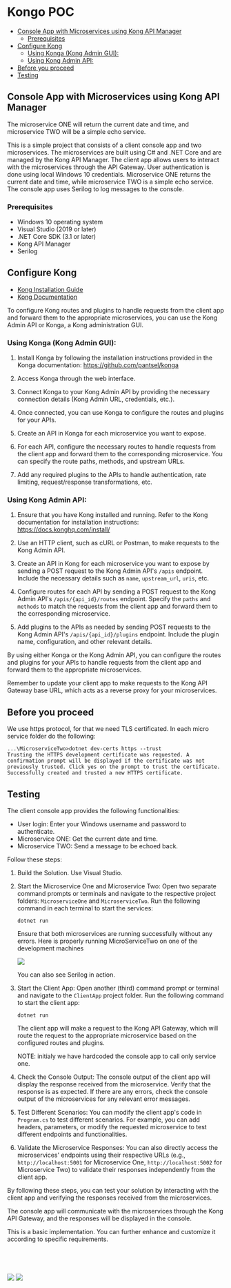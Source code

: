 <h1>Kongo POC</h1>

- [Console App with Microservices using Kong API Manager](#console-app-with-microservices-using-kong-api-manager)
  - [Prerequisites](#prerequisites)
- [Configure Kong](#configure-kong)
  - [Using Konga (Kong Admin GUI):](#using-konga-kong-admin-gui)
  - [Using Kong Admin API:](#using-kong-admin-api)
- [Before you proceed](#before-you-proceed)
- [Testing](#testing)


## Console App with Microservices using Kong API Manager

The microservice ONE will return the current date and time, and microservice TWO will be a simple echo service.

This is a simple project that consists of a client console app and two microservices. The microservices are built using C# and .NET Core and are managed by the Kong API Manager. The client app allows users to interact with the microservices through the API Gateway. User authentication is done using local Windows 10 credentials. Microservice ONE returns the current date and time, while microservice TWO is a simple echo service. The console app uses Serilog to log messages to the console.

### Prerequisites

- Windows 10 operating system
- Visual Studio (2019 or later)
- .NET Core SDK (3.1 or later)
- Kong API Manager
- Serilog



## Configure Kong 
   
   - [Kong Installation Guide](https://docs.konghq.com/install/)
   - [Kong Documentation](https://docs.konghq.com/)

To configure Kong routes and plugins to handle requests from the client app and forward them to the appropriate microservices, you can use the Kong Admin API or Konga, a Kong administration GUI.

### Using Konga (Kong Admin GUI):

1. Install Konga by following the installation instructions provided in the Konga documentation: https://github.com/pantsel/konga

2. Access Konga through the web interface.

3. Connect Konga to your Kong Admin API by providing the necessary connection details (Kong Admin URL, credentials, etc.).

4. Once connected, you can use Konga to configure the routes and plugins for your APIs.

5. Create an API in Konga for each microservice you want to expose.

6. For each API, configure the necessary routes to handle requests from the client app and forward them to the corresponding microservice. You can specify the route paths, methods, and upstream URLs.

7. Add any required plugins to the APIs to handle authentication, rate limiting, request/response transformations, etc.

### Using Kong Admin API:

1. Ensure that you have Kong installed and running. Refer to the Kong documentation for installation instructions: https://docs.konghq.com/install/

2. Use an HTTP client, such as cURL or Postman, to make requests to the Kong Admin API.

3. Create an API in Kong for each microservice you want to expose by sending a POST request to the Kong Admin API's `/apis` endpoint. Include the necessary details such as `name`, `upstream_url`, `uris`, etc.

4. Configure routes for each API by sending a POST request to the Kong Admin API's `/apis/{api_id}/routes` endpoint. Specify the `paths` and `methods` to match the requests from the client app and forward them to the corresponding microservice.

5. Add plugins to the APIs as needed by sending POST requests to the Kong Admin API's `/apis/{api_id}/plugins` endpoint. Include the plugin name, configuration, and other relevant details.

By using either Konga or the Kong Admin API, you can configure the routes and plugins for your APIs to handle requests from the client app and forward them to the appropriate microservices.

Remember to update your client app to make requests to the Kong API Gateway base URL, which acts as a reverse proxy for your microservices.

## Before you proceed

We use https protocol, for that we need TLS certificated. In each micro service folder do the following:

```shell
...\MicroserviceTwo>dotnet dev-certs https --trust
Trusting the HTTPS development certificate was requested. A confirmation prompt will be displayed if the certificate was not previously trusted. Click yes on the prompt to trust the certificate.
Successfully created and trusted a new HTTPS certificate.
```

## Testing

The client console app provides the following functionalities:

- User login: Enter your Windows username and password to authenticate.
- Microservice ONE: Get the current date and time.
- Microservice TWO: Send a message to be echoed back.

Follow these steps:

1. Build the Solution. Use Visual Studio.

2. Start the Microservice One and Microservice Two:
   Open two separate command prompts or terminals and navigate to the respective project folders: `MicroserviceOne` and `MicroserviceTwo`. Run the following command in each terminal to start the services:
   ```shell
   dotnet run
   ```
   Ensure that both microservices are running successfully without any errors. Here is properly running MicroServiceTwo on one of the development machines

   ![ ](../dbjcore/media/mstworunning.png)

   You can also see Serilog in action.

3. Start the Client App:
   Open another (third) command prompt or terminal and navigate to the `ClientApp` project folder. Run the following command to start the client app:
   ```shell
   dotnet run
   ```
   The client app will make a request to the Kong API Gateway, which will route the request to the appropriate microservice based on the configured routes and plugins.

   NOTE: initialy we have hardcoded the console app to call only service one.

4. Check the Console Output:
   The console output of the client app will display the response received from the microservice. Verify that the response is as expected. If there are any errors, check the console output of the microservices for any relevant error messages.

5. Test Different Scenarios:
   You can modify the client app's code in `Program.cs` to test different scenarios. For example, you can add headers, parameters, or modify the requested microservice to test different endpoints and functionalities.

6. Validate the Microservice Responses:
   You can also directly access the microservices' endpoints using their respective URLs (e.g., `http://localhost:5001` for Microservice One, `http://localhost:5002` for Microservice Two) to validate their responses independently from the client app.

By following these steps, you can test your solution by interacting with the client app and verifying the responses received from the microservices.

The console app will communicate with the microservices through the Kong API Gateway, and the responses will be displayed in the console.

This is a basic implementation. You can further enhance and customize it according to specific requirements.

<h2>&nbsp;</h2>

![](../dbjcore/media/supersimplecode.png)
![](../dbjcore/media/dbjlogo.png)


